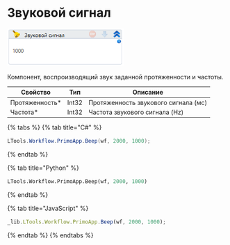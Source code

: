 # Звуковой сигнал

![](<../../../.gitbook/assets/image (91).png>)

Компонент, воспроизводящий звук заданной протяженности и частоты.

| Свойство        | Тип   | Описание                             |
| --------------- | ----- | ------------------------------------ |
| Протяженность\* | Int32 | Протяженность звукового сигнала (мс) |
| Частота\*       | Int32 | Частота звукового сигнала (Hz)       |

{% tabs %}
{% tab title="C#" %}
```csharp
LTools.Workflow.PrimoApp.Beep(wf, 2000, 1000);
```
{% endtab %}

{% tab title="Python" %}
```python
LTools.Workflow.PrimoApp.Beep(wf, 2000, 1000)
```
{% endtab %}

{% tab title="JavaScript" %}
```javascript
_lib.LTools.Workflow.PrimoApp.Beep(wf, 2000, 1000);
```
{% endtab %}
{% endtabs %}
